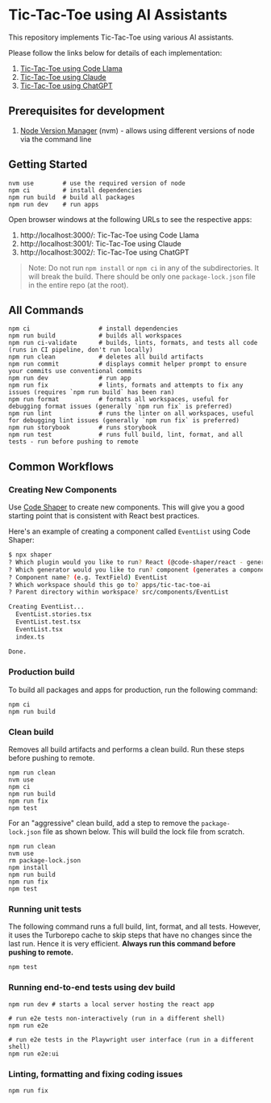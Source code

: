 # Tic-Tac-Toe using AI Assistants

This repository implements Tic-Tac-Toe using various AI assistants.

Please follow the links below for details of each implementation:

1. [Tic-Tac-Toe using Code Llama](apps/tic-tac-toe-code-llama/)
2. [Tic-Tac-Toe using Claude](apps/tic-tac-toe-claude/)
3. [Tic-Tac-Toe using ChatGPT](apps/tic-tac-toe-chatgpt/)

## Prerequisites for development

1. [Node Version Manager](https://github.com/nvm-sh/nvm) (nvm) - allows using
   different versions of node via the command line

## Getting Started

```shell
nvm use        # use the required version of node
npm ci         # install dependencies
npm run build  # build all packages
npm run dev    # run apps
```

Open browser windows at the following URLs to see the respective apps:

1. http://localhost:3000/: Tic-Tac-Toe using Code Llama
2. http://localhost:3001/: Tic-Tac-Toe using Claude
3. http://localhost:3002/: Tic-Tac-Toe using ChatGPT

> Note: Do not run `npm install` or `npm ci` in any of the subdirectories. It
> will break the build. There should be only one `package-lock.json` file in the
> entire repo (at the root).

## All Commands

```
npm ci                   # install dependencies
npm run build            # builds all workspaces
npm run ci-validate      # builds, lints, formats, and tests all code (runs in CI pipeline, don't run locally)
npm run clean            # deletes all build artifacts
npm run commit           # displays commit helper prompt to ensure your commits use conventional commits
npm run dev              # run app
npm run fix              # lints, formats and attempts to fix any issues (requires `npm run build` has been ran)
npm run format           # formats all workspaces, useful for debugging format issues (generally `npm run fix` is preferred)
npm run lint             # runs the linter on all workspaces, useful for debugging lint issues (generally `npm run fix` is preferred)
npm run storybook        # runs storybook
npm run test             # runs full build, lint, format, and all tests - run before pushing to remote
```

## Common Workflows

### Creating New Components

Use [Code Shaper](https://www.code-shaper.dev/) to create new components. This
will give you a good starting point that is consistent with React best
practices.

Here's an example of creating a component called `EventList` using Code Shaper:

```sh
$ npx shaper
? Which plugin would you like to run? React (@code-shaper/react - generates React applications)
? Which generator would you like to run? component (generates a component)
? Component name? (e.g. TextField) EventList
? Which workspace should this go to? apps/tic-tac-toe-ai
? Parent directory within workspace? src/components/EventList

Creating EventList...
  EventList.stories.tsx
  EventList.test.tsx
  EventList.tsx
  index.ts

Done.
```

### Production build

To build all packages and apps for production, run the following command:

```shell
npm ci
npm run build
```

### Clean build

Removes all build artifacts and performs a clean build. Run these steps before
pushing to remote.

```shell
npm run clean
nvm use
npm ci
npm run build
npm run fix
npm test
```

For an "aggressive" clean build, add a step to remove the `package-lock.json`
file as shown below. This will build the lock file from scratch.

```shell
npm run clean
nvm use
rm package-lock.json
npm install
npm run build
npm run fix
npm test
```

### Running unit tests

The following command runs a full build, lint, format, and all tests. However,
it uses the Turborepo cache to skip steps that have no changes since the last
run. Hence it is very efficient. **Always run this command before pushing to
remote.**

```shell
npm test
```

### Running end-to-end tests using dev build

```shell
npm run dev # starts a local server hosting the react app

# run e2e tests non-interactively (run in a different shell)
npm run e2e

# run e2e tests in the Playwright user interface (run in a different shell)
npm run e2e:ui
```

### Linting, formatting and fixing coding issues

```shell
npm run fix
```
